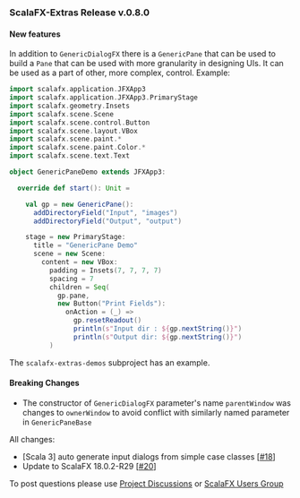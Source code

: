 ### ScalaFX-Extras Release v.0.8.0

#### New features

In addition to `GenericDialogFX` there is a `GenericPane` that can be used to build a `Pane` that can be used with more
granularity in designing UIs. It can be used as a part of other, more complex, control. Example:

```scala
import scalafx.application.JFXApp3
import scalafx.application.JFXApp3.PrimaryStage
import scalafx.geometry.Insets
import scalafx.scene.Scene
import scalafx.scene.control.Button
import scalafx.scene.layout.VBox
import scalafx.scene.paint.*
import scalafx.scene.paint.Color.*
import scalafx.scene.text.Text

object GenericPaneDemo extends JFXApp3:

  override def start(): Unit =

    val gp = new GenericPane():
      addDirectoryField("Input", "images")
      addDirectoryField("Output", "output")

    stage = new PrimaryStage:
      title = "GenericPane Demo"
      scene = new Scene:
        content = new VBox:
          padding = Insets(7, 7, 7, 7)
          spacing = 7
          children = Seq(
            gp.pane,
            new Button("Print Fields"):
              onAction = (_) =>
                gp.resetReadout()
                println(s"Input dir : ${gp.nextString()}")
                println(s"Output dir: ${gp.nextString()}")
          )
```

The `scalafx-extras-demos` subproject has an example.

#### Breaking Changes

* The constructor of `GenericDialogFX` parameter's name `parentWindow` was changes to `ownerWindow` to avoid conflict
  with similarly named parameter in `GenericPaneBase`



All changes:

* \[Scala 3\] auto generate input dialogs from simple case classes [[#18]]
* Update to ScalaFX 18.0.2-R29 [[#20]]

To post questions please use [Project Discussions][Discussions] or [ScalaFX Users Group][scalafx-users]

[Discussions]: https://github.com/scalafx/scalafx-extras/discussions

[scalafx-users]: https://groups.google.com/forum/#!forum/scalafx-users

[#18]: https://github.com/scalafx/scalafx-extras/issues/18

[#20]: https://github.com/scalafx/scalafx-extras/issues/20

